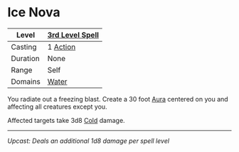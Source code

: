 # Ice Nova

| Level    | [3rd Level Spell](3rd%20Level%20Spells.md)          |
| -------- | --------------------------------------------------- |
| Casting  | 1 [Action](../../../../Game%20Procedures/Core%20Procedures/Action.md) |
| Duration | None                                                |
| Range    | Self                                                |
| Domains  | [Water](../../Spell%20Domains/Water.md)          |

You radiate out a freezing blast. Create a 30 foot [Aura](../../Areas%20of%20Effect/Aura.md) centered on you and affecting all creatures except you.

Affected targets take 3d8 [Cold](../../../../Game%20Procedures/Combat/Damage%20Types/Cold.md) damage.

---
*Upcast: Deals an additional 1d8 damage per spell level*
